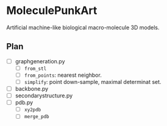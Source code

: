 # MoleculePunkArt
Artificial machine-like biological macro-molecule 3D models.

## Plan

* [ ] graphgeneration.py
  * [ ] `from_stl`
  * [ ] `from_points`: nearest neighbor.
  * [ ] `simplify`: point down-sample, maximal determinat set.
* [ ] backbone.py
* [ ] secondarystructure.py
* [ ] pdb.py
  * [ ] `xy2pdb`
  * [ ] `merge_pdb`